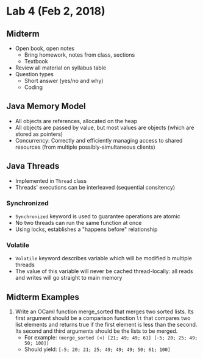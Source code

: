 # Lab 4 (Feb 2, 2018)
## Midterm
* Open book, open notes
  * Bring homework, notes from class, sections
  * Textbook
* Review all material on syllabus table
* Question types
  * Short answer (yes/no and why)
  * Coding
## Java Memory Model
* All objects are references, allocated on the heap
* All objects are passed by value, but most values are objects (which are stored as pointers)
* Concurrency: Correctly and efficiently managing access to shared resources (from multiple possibly-simultaneous clients)
## Java Threads
* Implemented in `Thread` class
* Threads' executions can be interleaved (sequential consitency)
### Synchronized
* `Synchronized` keyword is used to guarantee operations are atomic
* No two threads can run the same function at once
* Using locks, establishes a "happens before" relationship
### Volatile
* `Volatile` keyword describes variable which will be modified b multiple threads
* The value of this variable will never be cached thread-locally: all reads and writes will go straight to main memory
## Midterm Examples
1. Write an OCaml function merge_sorted that merges two sorted lists. Its first argument should be a comparison function `lt` that compares two list elements and returns true if the first element is less than the second. Its second and third arguments should be the lists to be merged. 
    * For example: `(merge_sorted (<) [21; 49; 49; 61] [-5; 20; 25; 49; 50; 100])`
    * Should yield: `[-5; 20; 21; 25; 49; 49; 49; 50; 61; 100]`
